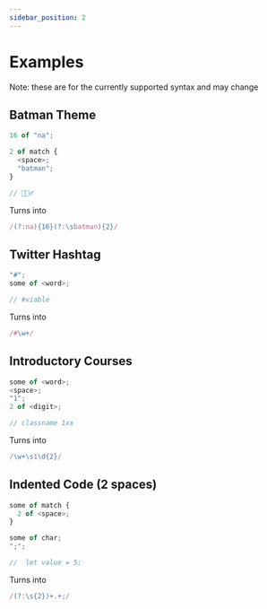 ```yaml
---
sidebar_position: 2
---
```


# Examples

Note: these are for the currently supported syntax and may change

## Batman Theme

```ts
16 of "na";

2 of match {
  <space>;
  "batman";
}

// 🦇🦸‍♂️
```

Turns into

```ts
/(?:na){16}(?:\sbatman){2}/
```

## Twitter Hashtag

```ts
"#";
some of <word>;

// #viable
```

Turns into

```ts
/#\w+/
```

## Introductory Courses

```ts
some of <word>;
<space>;
"1";
2 of <digit>;

// classname 1xx
```

Turns into

```ts
/\w+\s1\d{2}/
```

## Indented Code (2 spaces)

```ts
some of match {
  2 of <space>;
}

some of char;
";";

//  let value = 5;
```

Turns into

```ts
/(?:\s{2})+.+;/
```

